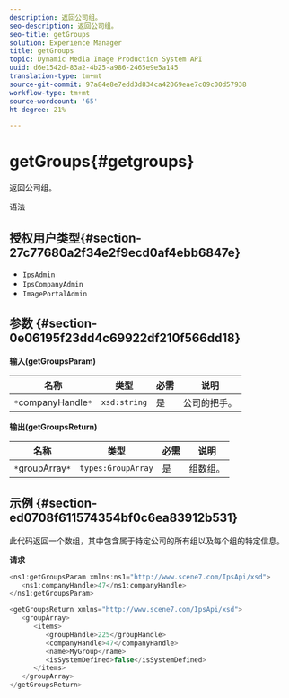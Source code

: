 ```yaml
---
description: 返回公司组。
seo-description: 返回公司组。
seo-title: getGroups
solution: Experience Manager
title: getGroups
topic: Dynamic Media Image Production System API
uuid: d6e1542d-83a2-4b25-a986-2465e9e5a145
translation-type: tm+mt
source-git-commit: 97a84e8e7edd3d834ca42069eae7c09c00d57938
workflow-type: tm+mt
source-wordcount: '65'
ht-degree: 21%

---
```



# getGroups{#getgroups}

返回公司组。

语法

## 授权用户类型{#section-27c77680a2f34e2f9ecd0af4ebb6847e}

* `IpsAdmin`
* `IpsCompanyAdmin`
* `ImagePortalAdmin`

## 参数 {#section-0e06195f23dd4c69922df210f566dd18}

**输入(getGroupsParam)**

| 名称 | 类型 | 必需 | 说明 |
|---|---|---|---|
| `*`companyHandle`*` | `xsd:string` | 是 | 公司的把手。 |

**输出(getGroupsReturn)**

| 名称 | 类型 | 必需 | 说明 |
|---|---|---|---|
| `*`groupArray`*` | `types:GroupArray` | 是 | 组数组。 |

## 示例 {#section-ed0708f611574354bf0c6ea83912b531}

此代码返回一个数组，其中包含属于特定公司的所有组以及每个组的特定信息。

**请求**

```java
<ns1:getGroupsParam xmlns:ns1="http://www.scene7.com/IpsApi/xsd">
   <ns1:companyHandle>47</ns1:companyHandle>
</ns1:getGroupsParam>
```

```java
<getGroupsReturn xmlns="http://www.scene7.com/IpsApi/xsd">
   <groupArray>
      <items>
         <groupHandle>225</groupHandle>
         <companyHandle>47</companyHandle>
         <name>MyGroup</name>
         <isSystemDefined>false</isSystemDefined>
      </items>
   </groupArray>
</getGroupsReturn>
```

